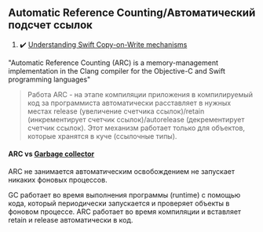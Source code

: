 ## Automatic Reference Counting/Автоматический подсчет ссылок

1. :heavy_check_mark: [Understanding Swift Copy-on-Write mechanisms](https://habr.com/ru/articles/209288/)

"Automatic Reference Counting (ARC) is a memory-management implementation in the Clang compiler for the Objective-C and Swift programming languages"

> Работа ARC - на этапе компиляции приложения в компилируемый код за программиста автоматически расставляет в нужных местах release (увеличение счетчика ссылок)/retain (инкрементирует счетчик ссылок)/autorelease (декрементирует счетчик ссылок). Этот механизм работает только для объектов, которые хранятся в куче (ссылочные типы).


#### ARC vs [Garbage collector](./GarbageCollector.md)

ARC не занимается автоматическим освобождением не запускает никаких фоновых процессов.

GC работает во время выполнения программы (runtime) с помощью кода, который периодически запускается и проверяет объекты в фоновом процессе. ARC работает во время компиляции и вставляет retain и release автоматически в код.



